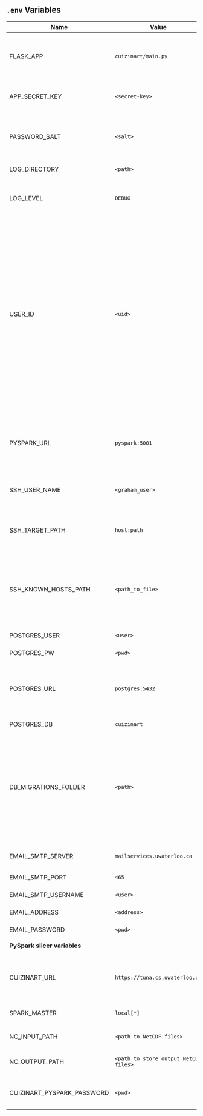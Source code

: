 ## `.env` Variables

|Name|Value|Explanation|
|---|---|---|
|FLASK_APP|`cuizinart/main.py`|Environment variable needed so Flask knows which app to start|
|APP_SECRET_KEY|`<secret-key>`|Random string used by password encryption|
|PASSWORD_SALT|`<salt>`|Random string used by password encryption (Don't reuse secret key)|
|LOG_DIRECTORY|`<path>`|Directory to put log files|
|LOG_LEVEL|`DEBUG`|optional. If `DEBUG`, will log on debug level, else on info|
|USER_ID|`<uid>`|uid of the user on the host system that runs cuizinart. Because Docker shares permissions of mounted files, we need our user in the container to have the same uid as the user outside. Only this way, we can read/write our files from inside _and_ outside the container without needing global rw-permissions on the files.|
||||
|PYSPARK_URL|`pyspark:5001`|URL where Cuizinart can send jobs to the pyspark slicer. If not using Docker, use `localhost:5001`|
|SSH_USER_NAME|`<graham_user>`|User on tuna that is used to `scp` jobs to Graham|
|SSH_TARGET_PATH|`host:path`|Host and path where incoming processing requests will be scp'ed to|
|SSH_KNOWN_HOSTS_PATH|`<path_to_file>`|Path to `known_host` file that will be mapped into Cuizinart container so `scp` to Graham works immediately|
||||
|POSTGRES_USER|`<user>`|Username of postgres db|
|POSTGRES_PW|`<pwd>`|Password of postgres user|
|POSTGRES_URL|`postgres:5432`|URL where to access the postgres container. If not using Docker, use `localhost:5432`|
|POSTGRES_DB|`cuizinart`|Name of postgres db|
|DB_MIGRATIONS_FOLDER|`<path>`|Folder to mount into Cuizinart container that will contain migrations files. Only needed when using Docker (allows DB migrations across container builds)|
||||
|EMAIL_SMTP_SERVER|`mailservices.uwaterloo.ca`|Server to use for sending emails|
|EMAIL_SMTP_PORT|`465`|Server SMTP port|
|EMAIL_SMTP_USERNAME|`<user>`|Username for email account|
|EMAIL_ADDRESS|`<address>`|Email address to send from|
|EMAIL_PASSWORD|`<pwd>`|Password of email user|
||||
|**PySpark slicer variables**|||
|CUIZINART_URL|`https://tuna.cs.uwaterloo.ca`|Address where pyspark can report job results to. If not using Docker, use `localhost:5000`|
|SPARK_MASTER|`local[*]`|PySpark configuration|
||||
|NC_INPUT_PATH|`<path to NetCDF files>`|Path to NetCDF input files|
|NC_OUTPUT_PATH|`<path to store output NetCDF files>`|Path where to store sliced output files|
||||
|CUIZINART_PYSPARK_PASSWORD|`<pwd>`|Password to authenticate PySpark-slicer in Cuizinart|
